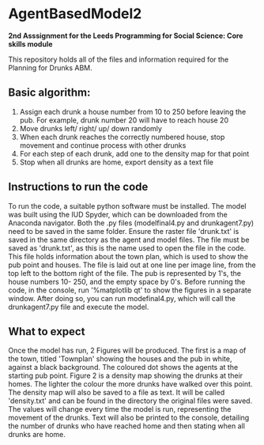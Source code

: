 # AgentBasedModel2
**2nd Asssignment for the Leeds Programming for Social Science: Core skills module**

This repository holds all of the files and information required for the Planning for Drunks ABM.

## Basic algorithm:
1. Assign each drunk a house number from 10 to 250 before leaving the pub. 
For example, drunk number 20 will have to reach house 20
2. Move drunks left/ right/ up/ down randomly
3. When each drunk reaches the correctly numbered house, stop movement and continue process with other drunks
4. For each step of each drunk, add one to the density map for that point
5. Stop when all drunks are home, export density as a text file

## Instructions to run the code
To run the code, a suitable python software must be installed. The model was built using the IUD Spyder, which can be downloaded from the Anaconda navigator.
Both the .py files (modelfinal4.py and drunkagent7.py) need to be saved in the same folder. Ensure the raster file 'drunk.txt' is saved in the same directory as the agent and model files. The file must be saved as 'drunk.txt', as this is the name used to open the file in the code.
This file holds information about the town plan, which is used to show the pub point and houses. The file is laid out at one line per image line, from the top left to the bottom right of the file. The pub is represented by 1's, the house numbers 10- 250, and the empty space by 0's.
Before running the code, in the console, run '%matplotlib qt' to show the figures in a separate window. After doing so, you can run modefinal4.py, which will call the drunkagent7.py file and execute the model.

## What to expect
Once the model has run, 2 Figures will be produced. The first is a map of the town, titled 'Townplan' showing the houses and the pub in white, against a black background. The coloured dot shows the agents at the starting pub point.
Figure 2 is a density map showing the drunks at their homes. The lighter the colour the more drunks have walked over this point.
The density map will also be saved to a file as text. It will be called 'density.txt' and can be found in the directory the original files were saved. The values will change every time the model is run, representing the movement of the drunks.
Text will also be printed to the console, detailing the number of drunks who have reached home and then stating when all drunks are home.
